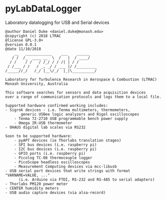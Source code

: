 # pyLabDataLogger
Laboratory datalogging for USB and Serial devices

    @author Daniel Duke <daniel.duke@monash.edu>
    @copyright (c) 2018 LTRAC
    @license GPL-3.0+
    @version 0.0.1
    @date 11/10/2018
        __   ____________    ___    ______    
       / /  /_  ____ __  \  /   |  / ____/    
      / /    / /   / /_/ / / /| | / /         
     / /___ / /   / _, _/ / ___ |/ /_________ 
    /_____//_/   /_/ |__\/_/  |_|\__________/ 

    Laboratory for Turbulence Research in Aerospace & Combustion (LTRAC)
    Monash University, Australia

    This software searches for sensors and data acquisition devices
    over a range of communication protocols and logs them to a local file.
    
    Supported hardware confirmed working includes:
	- Sigrok devices - i.e. Tenma multimeters, thermometers,
           generic USBee logic analyzers and Rigol oscilloscopes
        - Tenma 72-2710 USB programmable bench power supply
        - Omega IR-USB thermometer 
	- OHAUS digital lab scales via RS232

    Soon to be supported hardware:
        - pyAPT devices (ie Thorlabs translation stages)
        - SPI bus devices (i.e. raspberry pi)
        - I2C bus devices (i.e. raspberry pi)
        - GPIO ports (i.e. raspberry pi)
        - Picolog TC-08 thermocouple logger
        - PicoScope headless oscilloscopes
        - Measurement Computing devices via mcc-libusb
	- USB serial port devices that write strings with format "VARNAME=VALUE, ..."
          (i.e. Arduino via FTDI, RS-232 and RS-485 to serial adapters)
	- Thorlabs PM120 power meter
	- CENTER humidity meters
	- USB audio capture devices (via alsa-record)